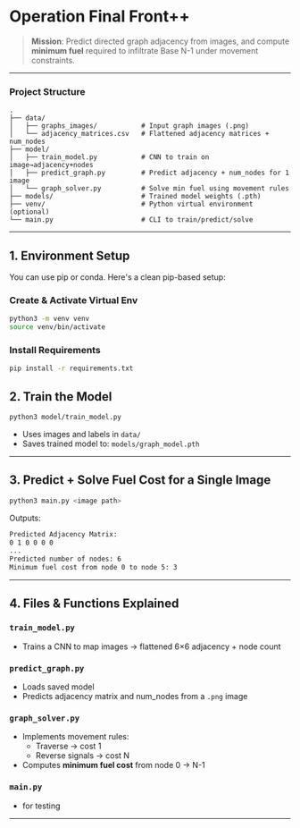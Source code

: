 
#  Operation Final Front++

> **Mission**: Predict directed graph adjacency from images, and compute **minimum fuel** required to infiltrate Base N-1 under movement constraints.

---

###  Project Structure

```
.
├── data/
│   ├── graphs_images/           # Input graph images (.png)
│   └── adjacency_matrices.csv   # Flattened adjacency matrices + num_nodes
├── model/
│   ├── train_model.py           # CNN to train on image→adjacency+nodes
│   ├── predict_graph.py         # Predict adjacency + num_nodes for 1 image
│   └── graph_solver.py          # Solve min fuel using movement rules
├── models/                      # Trained model weights (.pth)
├── venv/                        # Python virtual environment (optional)
└── main.py                      # CLI to train/predict/solve
```

---

##  1. Environment Setup

You can use pip or conda. Here's a clean pip-based setup:



###  Create & Activate Virtual Env

```bash
python3 -m venv venv
source venv/bin/activate
```

###  Install Requirements

```bash
pip install -r requirements.txt
```

##  2. Train the Model

```bash
python3 model/train_model.py
```

- Uses images and labels in `data/`
- Saves trained model to: `models/graph_model.pth`

---

##  3. Predict + Solve Fuel Cost for a Single Image

```bash
python3 main.py <image path>
```

Outputs:

```txt
Predicted Adjacency Matrix:
0 1 0 0 0 0
...
Predicted number of nodes: 6
Minimum fuel cost from node 0 to node 5: 3
```


---

## 4. Files & Functions Explained

### `train_model.py`
- Trains a CNN to map images → flattened 6×6 adjacency + node count

### `predict_graph.py`
- Loads saved model
- Predicts adjacency matrix and num_nodes from a `.png` image

### `graph_solver.py`
- Implements movement rules:
  - Traverse → cost 1
  - Reverse signals → cost N
- Computes **minimum fuel cost** from node 0 → N-1

### `main.py`
- for testing

---
